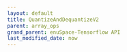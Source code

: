 ```yaml
--- 
layout: default 
title: QuantizeAndDequantizeV2 
parent: array_ops 
grand_parent: enuSpace-Tensorflow API 
last_modified_date: now 
--- 
```


